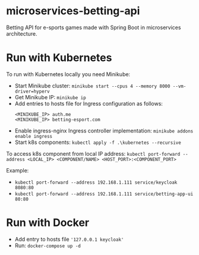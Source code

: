 # microservices-betting-api
Betting API for e-sports games made with Spring Boot in microservices architecture.

# Run with Kubernetes
To run with Kubernetes locally you need Minikube:
 - Start Minikube cluster: `minikube start --cpus 4 --memory 8000 --vm-driver=hyperv`
 - Get Minikube IP: `minikube ip`
 - Add entries to hosts file for Ingress configuration as follows:
    ```
    <MINIKUBE_IP> auth.me
    <MINIKUBE_IP> betting-esport.com
    ```
- Enable ingress-nginx Ingress controller implementation: `minikube addons enable ingress`
- Start k8s components: `kubectl apply -f .\kubernetes --recursive`

To access k8s component from local IP address: `kubectl port-forward --address <LOCAL_IP> <COMPONENT/NAME> <HOST_PORT>:<COMPONENT_PORT>`

Example:
- `kubectl port-forward --address 192.168.1.111 service/keycloak 8080:80`
- `kubectl port-forward --address 192.168.1.111 service/betting-app-ui 80:80`

# Run with Docker
 - Add entry to hosts file `'127.0.0.1 keycloak'`
 - Run: `docker-compose up -d`